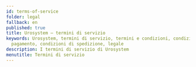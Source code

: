```yaml
---
id: terms-of-service
folder: legal
fallback: en
published: true
title: Urosystem – termini di servizio
keywords: Urosystem, termini di servizio, termini e condizioni, condizioni di
  pagamento, condizioni di spedizione, legale
description: I termini di servizio di Urosystem
menutitle: Termini di servizio
---
```


